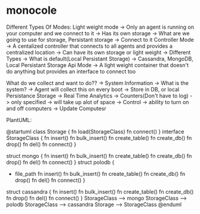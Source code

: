# monocole

Different Types Of Modes:
    Light weight mode
        -> Only an agent is running on your computer and we connect to it 
            -> Has its own storage
        -> What are we going to use for storage, Persistant storage
        -> Connect to it 
    Controller Mode
        -> A centalized controller that connects to all agents and provides a centralized location
        -> Can have its own storage or light weight
            -> Different Types
                -> What is default(Local Persistant Storage)
                -> Cassandra, MongoDB, Local Persistant Storage
    Api Mode
        -> A light weight container that doesn't do anything but provides an interface to connect too

What do we collect and want to do??
    -> System Information
        -> What is the system?
        -> Agent will collect this on every boot
        -> Store in DB, or local Persistance Storage
    -> Real Time Analytics 
        -> Counters(Don't have to log) -> only specified
            -> will take up alot of space 
    -> Control
        -> ability to turn on and off computers 
        -> Update Computesr


PlantUML:

@startuml
class Storage {
 fn load(StorageClass)
 fn connect()
}
interface StorageClass {
 fn insert()
 fn bulk_insert()
 fn create_table()
 fn create_db()
 fn drop()
 fn del()
 fn connect()
}

struct mongo {
 fn insert()
 fn bulk_insert()
 fn create_table()
 fn create_db()
 fn drop()
 fn del()
 fn connect()
}
struct polodb {
+ file_path
 fn insert()
 fn bulk_insert()
 fn create_table()
 fn create_db()
 fn drop()
 fn del()
 fn connect()
}

struct cassandra {
 fn insert()
 fn bulk_insert()
 fn create_table()
 fn create_db()
 fn drop()
 fn del()
 fn connect()
}
StorageClass --> mongo
StorageClass --> polodb
StorageClass --> cassandra
Storage --> StorageClass
@enduml
